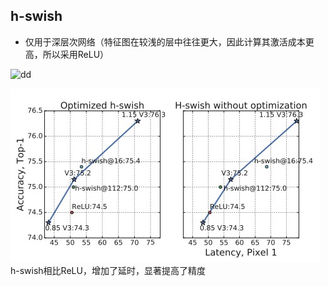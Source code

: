 ## h-swish
- 仅用于深层次网络（特征图在较浅的层中往往更大，因此计算其激活成本更高，所以采用ReLU）

![dd](https://img-blog.csdnimg.cn/20191209213051844.png)

![dd](https://github.com/Rokuki/ai-note/blob/main/network/img/h_swish_latency.jpg)
h-swish相比ReLU，增加了延时，显著提高了精度
